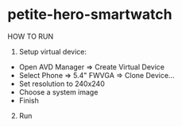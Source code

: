 # petite-hero-smartwatch

HOW TO RUN

1. Setup virtual device:
- Open AVD Manager => Create Virtual Device
- Select Phone => 5.4" FWVGA => Clone Device...
- Set resolution to 240x240
- Choose a system image
- Finish

2. Run